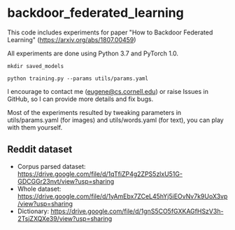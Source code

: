 # backdoor_federated_learning
This code includes experiments for paper "How to Backdoor Federated Learning" (https://arxiv.org/abs/1807.00459)

All experiments are done using Python 3.7 and PyTorch 1.0.

```mkdir saved_models```

```python training.py --params utils/params.yaml```


I encourage to contact me (eugene@cs.cornell.edu) or raise Issues in GitHub, so I can provide more details and fix bugs. 

Most of the experiments resulted by tweaking parameters in utils/params.yaml (for images) 
and utils/words.yaml (for text), you can play with them yourself.

## Reddit dataset
* Corpus parsed dataset: https://drive.google.com/file/d/1qTfiZP4g2ZPS5zlxU51G-GDCGGr23nvt/view?usp=sharing 
* Whole dataset: https://drive.google.com/file/d/1yAmEbx7ZCeL45hYj5iEOvNv7k9UoX3vp/view?usp=sharing
* Dictionary: https://drive.google.com/file/d/1gnS5CO5fGXKAGfHSzV3h-2TsjZXQXe39/view?usp=sharing


